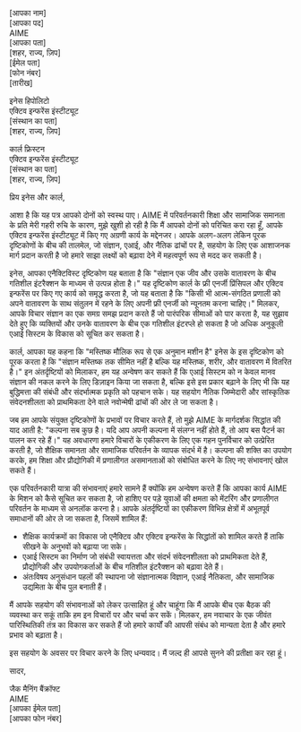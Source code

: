 [आपका नाम]  
[आपका पद]  
AIME  
[आपका पता]  
[शहर, राज्य, ज़िप]  
[ईमेल पता]  
[फोन नंबर]  
[तारीख]  

इनेस हिपोलिटो  
एक्टिव इन्फरेंस इंस्टीट्यूट  
[संस्थान का पता]  
[शहर, राज्य, ज़िप]  

कार्ल फ्रिस्टन  
एक्टिव इन्फरेंस इंस्टीट्यूट  
[संस्थान का पता]  
[शहर, राज्य, ज़िप]  

प्रिय इनेस और कार्ल,

आशा है कि यह पत्र आपको दोनों को स्वस्थ पाए। AIME में परिवर्तनकारी शिक्षा और सामाजिक समानता के प्रति मेरी गहरी रुचि के कारण, मुझे खुशी हो रही है कि मैं आपको दोनों को परिचित करा रहा हूँ, आपके एक्टिव इन्फरेंस इंस्टीट्यूट में किए गए अग्रणी कार्य के मद्देनजर। आपके अलग-अलग लेकिन पूरक दृष्टिकोणों के बीच की तालमेल, जो संज्ञान, एआई, और नैतिक ढांचों पर है, सहयोग के लिए एक आशाजनक मार्ग प्रदान करती है जो हमारे साझा लक्ष्यों को बढ़ावा देने में महत्वपूर्ण रूप से मदद कर सकती है।

इनेस, आपका एनैक्टिविस्ट दृष्टिकोण यह बताता है कि "संज्ञान एक जीव और उसके वातावरण के बीच गतिशील इंटरैक्शन के माध्यम से उत्पन्न होता है।" यह दृष्टिकोण कार्ल के फ्री एनर्जी प्रिंसिपल और एक्टिव इन्फरेंस पर किए गए कार्य को समृद्ध करता है, जो यह बताता है कि "किसी भी आत्म-संगठित प्रणाली को अपने वातावरण के साथ संतुलन में रहने के लिए अपनी फ्री एनर्जी को न्यूनतम करना चाहिए।" मिलकर, आपके विचार संज्ञान का एक समग्र समझ प्रदान करते हैं जो पारंपरिक सीमाओं को पार करता है, यह सुझाव देते हुए कि व्यक्तियों और उनके वातावरण के बीच एक गतिशील इंटरप्ले हो सकता है जो अधिक अनुकूली एआई सिस्टम के विकास को सूचित कर सकता है।

कार्ल, आपका यह कहना कि "मस्तिष्क मौलिक रूप से एक अनुमान मशीन है" इनेस के इस दृष्टिकोण को पूरक करता है कि "संज्ञान मस्तिष्क तक सीमित नहीं है बल्कि यह मस्तिष्क, शरीर, और वातावरण में वितरित है।" इन अंतर्दृष्टियों को मिलाकर, हम यह अन्वेषण कर सकते हैं कि एआई सिस्टम को न केवल मानव संज्ञान की नकल करने के लिए डिज़ाइन किया जा सकता है, बल्कि इसे इस प्रकार बढ़ाने के लिए भी कि यह बुद्धिमत्ता की संबंधी और संदर्भात्मक प्रकृति को पहचान सके। यह सहयोग नैतिक जिम्मेदारी और सांस्कृतिक संवेदनशीलता को प्राथमिकता देने वाले नवोन्मेषी ढांचों की ओर ले जा सकता है।

जब हम आपके संयुक्त दृष्टिकोणों के प्रभावों पर विचार करते हैं, तो मुझे AIME के मार्गदर्शक सिद्धांत की याद आती है: "कल्पना सब कुछ है। यदि आप अपनी कल्पना में संलग्न नहीं होते हैं, तो आप बस पैटर्न का पालन कर रहे हैं।" यह अवधारणा हमारे विचारों के एकीकरण के लिए एक गहन पुनर्विचार को उत्प्रेरित करती है, जो शैक्षिक समानता और सामाजिक परिवर्तन के व्यापक संदर्भ में है। कल्पना की शक्ति का उपयोग करके, हम शिक्षा और प्रौद्योगिकी में प्रणालीगत असमानताओं को संबोधित करने के लिए नए संभावनाएं खोल सकते हैं।

एक परिवर्तनकारी यात्रा की संभावनाएं हमारे सामने हैं क्योंकि हम अन्वेषण करते हैं कि आपका कार्य AIME के मिशन को कैसे सूचित कर सकता है, जो हाशिए पर पड़े युवाओं की क्षमता को मेंटरिंग और प्रणालीगत परिवर्तन के माध्यम से अनलॉक करना है। आपके अंतर्दृष्टियों का एकीकरण विभिन्न क्षेत्रों में अभूतपूर्व समाधानों की ओर ले जा सकता है, जिसमें शामिल हैं:

- शैक्षिक कार्यक्रमों का विकास जो एनैक्टिव और एक्टिव इन्फरेंस के सिद्धांतों को शामिल करते हैं ताकि सीखने के अनुभवों को बढ़ाया जा सके।
- एआई सिस्टम का निर्माण जो संबंधी स्वायत्तता और संदर्भ संवेदनशीलता को प्राथमिकता देते हैं, प्रौद्योगिकी और उपयोगकर्ताओं के बीच गतिशील इंटरैक्शन को बढ़ावा देते हैं।
- अंतःविषय अनुसंधान पहलों की स्थापना जो संज्ञानात्मक विज्ञान, एआई नैतिकता, और सामाजिक उद्यमिता के बीच पुल बनाती हैं।

मैं आपके सहयोग की संभावनाओं को लेकर उत्साहित हूं और चाहूंगा कि मैं आपके बीच एक बैठक की व्यवस्था कर सकूं ताकि हम इन विचारों पर और चर्चा कर सकें। मिलकर, हम नवाचार के एक जीवंत पारिस्थितिकी तंत्र का विकास कर सकते हैं जो हमारे कार्यों की आपसी संबंध को मान्यता देता है और हमारे प्रभाव को बढ़ाता है।

इस सहयोग के अवसर पर विचार करने के लिए धन्यवाद। मैं जल्द ही आपसे सुनने की प्रतीक्षा कर रहा हूं।

सादर,

जैक मैनिंग बैंक्रॉफ्ट  
AIME  
[आपका ईमेल पता]  
[आपका फोन नंबर]